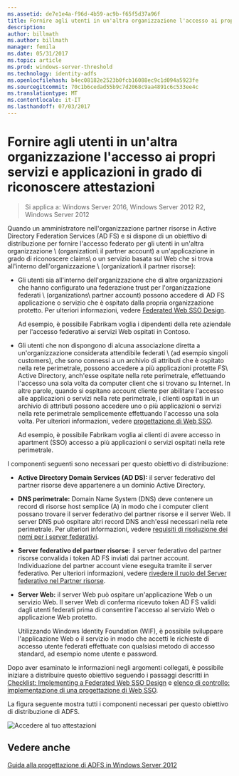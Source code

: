 ```yaml
---
ms.assetid: de7e1e4a-f96d-4b59-ac9b-f65f5d37a96f
title: Fornire agli utenti in un'altra organizzazione l'accesso ai propri servizi e applicazioni in grado di riconoscere attestazioni
description: 
author: billmath
ms.author: billmath
manager: femila
ms.date: 05/31/2017
ms.topic: article
ms.prod: windows-server-threshold
ms.technology: identity-adfs
ms.openlocfilehash: b4ec08182e2523b0fcb16088ec9c1d094a5923fe
ms.sourcegitcommit: 70c1b6cedad55b9c7d2068c9aa4891c6c533ee4c
ms.translationtype: MT
ms.contentlocale: it-IT
ms.lasthandoff: 07/03/2017
---
```

# <a name="provide-users-in-another-organization-access-to-your-claims-aware-applications-and-services"></a>Fornire agli utenti in un'altra organizzazione l'accesso ai propri servizi e applicazioni in grado di riconoscere attestazioni

>Si applica a: Windows Server 2016, Windows Server 2012 R2, Windows Server 2012

Quando un amministratore nell'organizzazione partner risorse in Active Directory Federation Services \(AD FS\) e si dispone di un obiettivo di distribuzione per fornire l'accesso federato per gli utenti in un'altra organizzazione \ (organization\ il partner account) a un'applicazione in grado di riconoscere claims\ o un servizio basata sul Web che si trova all'interno dell'organizzazione \ (organization\ il partner risorse):  
  
-   Gli utenti sia all'interno dell'organizzazione che di altre organizzazioni che hanno configurato una federazione trust per l'organizzazione federati \ (organizations\ partner account) possono accedere di AD FS applicazione o servizio che è ospitato dalla propria organizzazione protetto. Per ulteriori informazioni, vedere [Federated Web SSO Design](Federated-Web-SSO-Design.md).  
  
    Ad esempio, è possibile Fabrikam voglia i dipendenti della rete aziendale per l'accesso federativo ai servizi Web ospitati in Contoso.  
  
-   Gli utenti che non dispongono di alcuna associazione diretta a un'organizzazione considerata attendibile federati \ (ad esempio singoli customers\), che sono connessi a un archivio di attributi che è ospitato nella rete perimetrale, possono accedere a più applicazioni protette FS\ Active Directory, anch'esse ospitate nella rete perimetrale, effettuando l'accesso una sola volta da computer client che si trovano su Internet. In altre parole, quando si ospitano account cliente per abilitare l'accesso alle applicazioni o servizi nella rete perimetrale, i clienti ospitati in un archivio di attributi possono accedere uno o più applicazioni o servizi nella rete perimetrale semplicemente effettuando l'accesso una sola volta. Per ulteriori informazioni, vedere [progettazione di Web SSO](Web-SSO-Design.md).  
  
    Ad esempio, è possibile Fabrikam voglia ai clienti di avere accesso in apartment \(SSO\) accesso a più applicazioni o servizi ospitati nella rete perimetrale.  
  
I componenti seguenti sono necessari per questo obiettivo di distribuzione:  
  
-   **Active Directory Domain Services \(AD DS\):** il server federativo del partner risorse deve appartenere a un dominio Active Directory.  
  
-   **DNS perimetrale:** Domain Name System \(DNS\) deve contenere un record di risorse host semplice \(A\) in modo che i computer client possano trovare il server federativo del partner risorse e il server Web. Il server DNS può ospitare altri record DNS anch'essi necessari nella rete perimetrale. Per ulteriori informazioni, vedere [requisiti di risoluzione dei nomi per i server federativi](Name-Resolution-Requirements-for-Federation-Servers.md).  
  
-   **Server federativo del partner risorse:** il server federativo del partner risorse convalida i token AD FS inviati dai partner account. Individuazione del partner account viene eseguita tramite il server federativo. Per ulteriori informazioni, vedere [rivedere il ruolo del Server federativo nel Partner risorse](Review-the-Role-of-the-Federation-Server-in-the-Resource-Partner.md).  
  
-   **Server Web:** il server Web può ospitare un'applicazione Web o un servizio Web. Il server Web di conferma ricevuto token AD FS validi dagli utenti federati prima di consentire l'accesso al servizio Web o applicazione Web protetto.  
  
    Utilizzando Windows Identity Foundation \(WIF\), è possibile sviluppare l'applicazione Web o il servizio in modo che accetti le richieste di accesso utente federati effettuate con qualsiasi metodo di accesso standard, ad esempio nome utente e password.  
  
Dopo aver esaminato le informazioni negli argomenti collegati, è possibile iniziare a distribuire questo obiettivo seguendo i passaggi descritti in [Checklist: Implementing a Federated Web SSO Design](../../ad-fs/deployment/Checklist--Implementing-a-Federated-Web-SSO-Design.md) e [elenco di controllo: implementazione di una progettazione di Web SSO](../../ad-fs/deployment/Checklist--Implementing-a-Web-SSO-Design.md).  
  
La figura seguente mostra tutti i componenti necessari per questo obiettivo di distribuzione di ADFS.  
  
![Accedere al tuo attestazioni](media/75358b16-2a6f-4e16-9cc4-b0e614480305.gif)  
  
## <a name="see-also"></a>Vedere anche
[Guida alla progettazione di ADFS in Windows Server 2012](AD-FS-Design-Guide-in-Windows-Server-2012.md)
